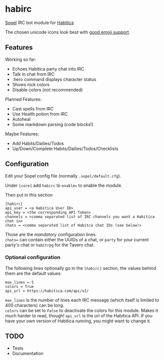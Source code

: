 # habirc
[Sopel][1] IRC bot module for [Habitica][2]

The chosen unicode icons look best with [good emoji support][3].

## Features 

Working so far:

* Echoes Habitica party chat into IRC
* Talk in chat from IRC
* .hero command displays character status
* Shows nick colors
* Disable colors (not recommended)

Planned Features:

* Cast spells from IRC
* Use Health potion from IRC
* Autoheal
* Some markdown parsing (code blocks!)

Maybe Features:

* Add Habits/Dailies/Todos
* Up/Down/Complete Habits/Dailies/Todos/Checklists

## Configuration

Edit your Sopel config file (normally `.sopel/default.cfg`).

Under `[core]` add `habirc` to `enable=` to enable the module.

Then put in this section

```
[habirc]  
api_user = <a Habitica User ID>
api_key = <the corresponding API Token>
channels = <comma separated list of IRC channels you want a Habitica chat in>
chats = <comma separated list of Habitca chat IDs (see below)>
```

Those are the *mandatory* configuration lines.  
`chats=` can contain either the UUIDs of a chat, or `party` for your current party's chat or `habitrpg` for the Tavern
chat.

### Optional configuration  

The following lines optionally go in the `[habirc]` section, the values behind them are the default values:

``` 
max_lines = 5
colors = True
api_url = https://habitica.com/api/v2/
```

`max_lines` is the number of lines each IRC message (which itself is limited to 400 characters) can be long.  
`colors` can be set to `False` to deactivate the colors for this module. Makes it much harder to read, though!
`api_url` is the url of the Habitica API. If you have your own version of Habitica running, you might want to change it.

## TODO

* Tests
* Documentation


[1]: https://github.com/sopel-irc/sopel
[2]: https://habitica.com
[3]: https://github.com/eosrei/emojione-color-font
